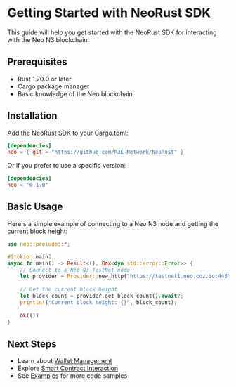 # Getting Started with NeoRust SDK

This guide will help you get started with the NeoRust SDK for interacting with the Neo N3 blockchain.

## Prerequisites

- Rust 1.70.0 or later
- Cargo package manager
- Basic knowledge of the Neo blockchain

## Installation

Add the NeoRust SDK to your Cargo.toml:

```toml
[dependencies]
neo = { git = "https://github.com/R3E-Network/NeoRust" }
```

Or if you prefer to use a specific version:

```toml
[dependencies]
neo = "0.1.0"
```

## Basic Usage

Here's a simple example of connecting to a Neo N3 node and getting the current block height:

```rust
use neo::prelude::*;

#[tokio::main]
async fn main() -> Result<(), Box<dyn std::error::Error>> {
    // Connect to a Neo N3 TestNet node
    let provider = Provider::new_http("https://testnet1.neo.coz.io:443");
    
    // Get the current block height
    let block_count = provider.get_block_count().await?;
    println!("Current block height: {}", block_count);
    
    Ok(())
}
```

## Next Steps

- Learn about [Wallet Management](../tutorials/wallet-management.md)
- Explore [Smart Contract Interaction](../tutorials/smart-contracts.md)
- See [Examples](../examples/README.md) for more code samples

<!-- toc -->

